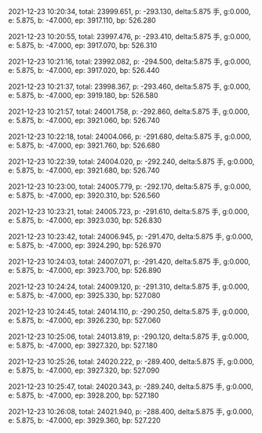 2021-12-23 10:20:34, total: 23999.651, p: -293.130, delta:5.875 手, g:0.000, e: 5.875, b: -47.000, ep: 3917.110, bp: 526.280

2021-12-23 10:20:55, total: 23997.476, p: -293.410, delta:5.875 手, g:0.000, e: 5.875, b: -47.000, ep: 3917.070, bp: 526.310

2021-12-23 10:21:16, total: 23992.082, p: -294.500, delta:5.875 手, g:0.000, e: 5.875, b: -47.000, ep: 3917.020, bp: 526.440

2021-12-23 10:21:37, total: 23998.367, p: -293.460, delta:5.875 手, g:0.000, e: 5.875, b: -47.000, ep: 3919.180, bp: 526.580

2021-12-23 10:21:57, total: 24001.758, p: -292.860, delta:5.875 手, g:0.000, e: 5.875, b: -47.000, ep: 3921.060, bp: 526.740

2021-12-23 10:22:18, total: 24004.066, p: -291.680, delta:5.875 手, g:0.000, e: 5.875, b: -47.000, ep: 3921.760, bp: 526.680

2021-12-23 10:22:39, total: 24004.020, p: -292.240, delta:5.875 手, g:0.000, e: 5.875, b: -47.000, ep: 3921.680, bp: 526.740

2021-12-23 10:23:00, total: 24005.779, p: -292.170, delta:5.875 手, g:0.000, e: 5.875, b: -47.000, ep: 3920.310, bp: 526.560

2021-12-23 10:23:21, total: 24005.723, p: -291.610, delta:5.875 手, g:0.000, e: 5.875, b: -47.000, ep: 3923.030, bp: 526.830

2021-12-23 10:23:42, total: 24006.945, p: -291.470, delta:5.875 手, g:0.000, e: 5.875, b: -47.000, ep: 3924.290, bp: 526.970

2021-12-23 10:24:03, total: 24007.071, p: -291.420, delta:5.875 手, g:0.000, e: 5.875, b: -47.000, ep: 3923.700, bp: 526.890

2021-12-23 10:24:24, total: 24009.120, p: -291.310, delta:5.875 手, g:0.000, e: 5.875, b: -47.000, ep: 3925.330, bp: 527.080

2021-12-23 10:24:45, total: 24014.110, p: -290.250, delta:5.875 手, g:0.000, e: 5.875, b: -47.000, ep: 3926.230, bp: 527.060

2021-12-23 10:25:06, total: 24013.819, p: -290.120, delta:5.875 手, g:0.000, e: 5.875, b: -47.000, ep: 3927.320, bp: 527.180

2021-12-23 10:25:26, total: 24020.222, p: -289.400, delta:5.875 手, g:0.000, e: 5.875, b: -47.000, ep: 3927.320, bp: 527.090

2021-12-23 10:25:47, total: 24020.343, p: -289.240, delta:5.875 手, g:0.000, e: 5.875, b: -47.000, ep: 3928.200, bp: 527.180

2021-12-23 10:26:08, total: 24021.940, p: -288.400, delta:5.875 手, g:0.000, e: 5.875, b: -47.000, ep: 3929.360, bp: 527.220